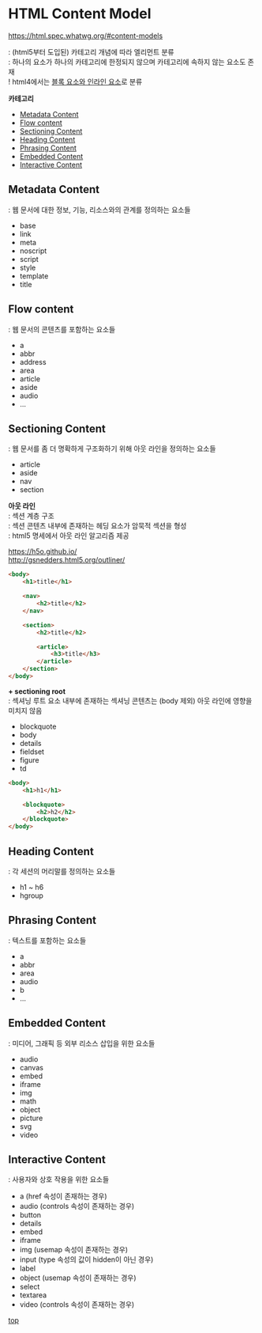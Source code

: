 # HTML Content Model
https://html.spec.whatwg.org/#content-models  

: (html5부터 도입된) 카테고리 개념에 따라 엘리먼트 분류               
: 하나의 요소가 하나의 카테고리에 한정되지 않으며 카테고리에 속하지 않는 요소도 존재   
! html4에서는 [블록 요소와 인라인 요소](./html-element.md#block-and-inline-element)로 분류  


**카테고리**  
- [Metadata Content](#metadata-content)
- [Flow content](#flow-content)
- [Sectioning Content](#sectioning-content)
- [Heading Content](#heading-content)
- [Phrasing Content](#phrasing-content)
- [Embedded Content](#embedded-content)
- [Interactive Content](#interactive-content)



## Metadata Content  
: 웹 문서에 대한 정보, 기능, 리소스와의 관계를 정의하는 요소들      

- base
- link
- meta
- noscript
- script
- style
- template  
- title



## Flow content  
: 웹 문서의 콘텐츠를 포함하는 요소들    

- a
- abbr
- address
- area
- article
- aside
- audio
- ...



## Sectioning Content  
: 웹 문서를 좀 더 명확하게 구조화하기 위해 아웃 라인을 정의하는 요소들  

- article
- aside
- nav
- section


**아웃 라인**  
: 섹션 계층 구조   
: 섹션 콘텐츠 내부에 존재하는 헤딩 요소가 암묵적 섹션을 형성       
: html5 명세에서 아웃 라인 알고리즘 제공  

https://h5o.github.io/  
http://gsnedders.html5.org/outliner/  


```html
<body>
    <h1>title</h1>

    <nav>
        <h2>title</h2>
    </nav>

    <section>
        <h2>title</h2>

        <article>
            <h3>title</h3>
        </article>
    </section>
</body>
```


**+ sectioning root**  
: 섹셔닝 루트 요소 내부에 존재하는 섹셔닝 콘텐츠는 (body 제외) 아웃 라인에 영향을 미치지 않음

- blockquote
- body
- details
- fieldset
- figure
- td

```html
<body>
    <h1>h1</h1>

    <blockquote>
        <h2>h2</h2>
    </blockquote>
</body>
```



## Heading Content  
: 각 세션의 머리말를 정의하는 요소들

- h1 ~ h6
- hgroup



## Phrasing Content  
: 텍스트를 포함하는 요소들

- a
- abbr
- area
- audio
- b
- ...



## Embedded Content  
: 미디어, 그래픽 등 외부 리소스 삽입을 위한 요소들  

- audio
- canvas
- embed
- iframe
- img
- math
- object
- picture
- svg
- video



## Interactive Content  
: 사용자와 상호 작용을 위한 요소들  

- a (href 속성이 존재하는 경우)
- audio (controls 속성이 존재하는 경우)
- button
- details
- embed
- iframe
- img (usemap 속성이 존재하는 경우)
- input (type 속성의 값이 hidden이 아닌 경우)
- label
- object (usemap 속성이 존재하는 경우)
- select
- textarea
- video (controls 속성이 존재하는 경우)



[top](#)
